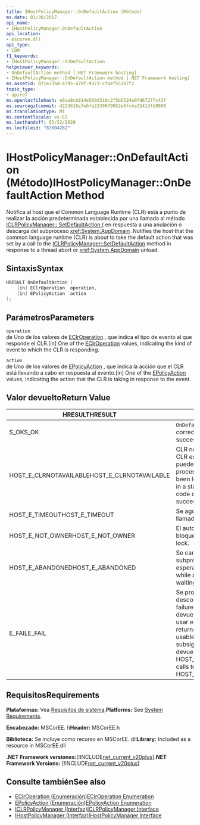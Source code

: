 ```yaml
---
title: IHostPolicyManager::OnDefaultAction (Método)
ms.date: 03/30/2017
api_name:
- IHostPolicyManager.OnDefaultAction
api_location:
- mscoree.dll
api_type:
- COM
f1_keywords:
- IHostPolicyManager::OnDefaultAction
helpviewer_keywords:
- OnDefaultAction method [.NET Framework hosting]
- IHostPolicyManager::OnDefaultAction method [.NET Framework hosting]
ms.assetid: 071e73bd-4795-470f-9373-cfaef553b7f2
topic_type:
- apiref
ms.openlocfilehash: e6aa8cb814e509d310c2f5b5524e0fd6727fc43f
ms.sourcegitcommit: d223616e7e6fe2139079052e6fcbe25413fb9900
ms.translationtype: MT
ms.contentlocale: es-ES
ms.lasthandoff: 05/22/2020
ms.locfileid: "83804282"
---
```

# <a name="ihostpolicymanagerondefaultaction-method"></a><span data-ttu-id="8ee15-102">IHostPolicyManager::OnDefaultAction (Método)</span><span class="sxs-lookup"><span data-stu-id="8ee15-102">IHostPolicyManager::OnDefaultAction Method</span></span>
<span data-ttu-id="8ee15-103">Notifica al host que el Common Language Runtime (CLR) está a punto de realizar la acción predeterminada establecida por una llamada al método [ICLRPolicyManager:: SetDefaultAction (](iclrpolicymanager-setdefaultaction-method.md) en respuesta a una anulación o descarga del subproceso <xref:System.AppDomain> .</span><span class="sxs-lookup"><span data-stu-id="8ee15-103">Notifies the host that the common language runtime (CLR) is about to take the default action that was set by a call to the [ICLRPolicyManager::SetDefaultAction](iclrpolicymanager-setdefaultaction-method.md) method in response to a thread abort or <xref:System.AppDomain> unload.</span></span>  
  
## <a name="syntax"></a><span data-ttu-id="8ee15-104">Sintaxis</span><span class="sxs-lookup"><span data-stu-id="8ee15-104">Syntax</span></span>  
  
```cpp  
HRESULT OnDefaultAction (  
    [in] EClrOperation  operation,
    [in] EPolicyAction  action  
);  
```  
  
## <a name="parameters"></a><span data-ttu-id="8ee15-105">Parámetros</span><span class="sxs-lookup"><span data-stu-id="8ee15-105">Parameters</span></span>  
 `operation`  
 <span data-ttu-id="8ee15-106">de Uno de los valores de [EClrOperation](eclroperation-enumeration.md) , que indica el tipo de evento al que responde el CLR.</span><span class="sxs-lookup"><span data-stu-id="8ee15-106">[in] One of the [EClrOperation](eclroperation-enumeration.md) values, indicating the kind of event to which the CLR is responding.</span></span>  
  
 `action`  
 <span data-ttu-id="8ee15-107">de Uno de los valores de [EPolicyAction](epolicyaction-enumeration.md) , que indica la acción que el CLR está llevando a cabo en respuesta al evento.</span><span class="sxs-lookup"><span data-stu-id="8ee15-107">[in] One of the [EPolicyAction](epolicyaction-enumeration.md) values, indicating the action that the CLR is taking in response to the event.</span></span>  
  
## <a name="return-value"></a><span data-ttu-id="8ee15-108">Valor devuelto</span><span class="sxs-lookup"><span data-stu-id="8ee15-108">Return Value</span></span>  
  
|<span data-ttu-id="8ee15-109">HRESULT</span><span class="sxs-lookup"><span data-stu-id="8ee15-109">HRESULT</span></span>|<span data-ttu-id="8ee15-110">Descripción</span><span class="sxs-lookup"><span data-stu-id="8ee15-110">Description</span></span>|  
|-------------|-----------------|  
|<span data-ttu-id="8ee15-111">S_OK</span><span class="sxs-lookup"><span data-stu-id="8ee15-111">S_OK</span></span>|<span data-ttu-id="8ee15-112">`OnDefaultAction`se devolvió correctamente.</span><span class="sxs-lookup"><span data-stu-id="8ee15-112">`OnDefaultAction` returned successfully.</span></span>|  
|<span data-ttu-id="8ee15-113">HOST_E_CLRNOTAVAILABLE</span><span class="sxs-lookup"><span data-stu-id="8ee15-113">HOST_E_CLRNOTAVAILABLE</span></span>|<span data-ttu-id="8ee15-114">CLR no se ha cargado en un proceso o CLR está en un estado en el que no puede ejecutar código administrado ni procesar la llamada.</span><span class="sxs-lookup"><span data-stu-id="8ee15-114">The CLR has not been loaded into a process, or the CLR is in a state in which it cannot run managed code or process the call.</span></span> <span data-ttu-id="8ee15-115">successfully</span><span class="sxs-lookup"><span data-stu-id="8ee15-115">successfully</span></span>|  
|<span data-ttu-id="8ee15-116">HOST_E_TIMEOUT</span><span class="sxs-lookup"><span data-stu-id="8ee15-116">HOST_E_TIMEOUT</span></span>|<span data-ttu-id="8ee15-117">Se agotó el tiempo de espera de la llamada.</span><span class="sxs-lookup"><span data-stu-id="8ee15-117">The call timed out.</span></span>|  
|<span data-ttu-id="8ee15-118">HOST_E_NOT_OWNER</span><span class="sxs-lookup"><span data-stu-id="8ee15-118">HOST_E_NOT_OWNER</span></span>|<span data-ttu-id="8ee15-119">El autor de la llamada no posee el bloqueo.</span><span class="sxs-lookup"><span data-stu-id="8ee15-119">The caller does not own the lock.</span></span>|  
|<span data-ttu-id="8ee15-120">HOST_E_ABANDONED</span><span class="sxs-lookup"><span data-stu-id="8ee15-120">HOST_E_ABANDONED</span></span>|<span data-ttu-id="8ee15-121">Se canceló un evento mientras un subproceso o fibra bloqueados estaba esperando en él.</span><span class="sxs-lookup"><span data-stu-id="8ee15-121">An event was canceled while a blocked thread or fiber was waiting on it.</span></span>|  
|<span data-ttu-id="8ee15-122">E_FAIL</span><span class="sxs-lookup"><span data-stu-id="8ee15-122">E_FAIL</span></span>|<span data-ttu-id="8ee15-123">Se produjo un error grave desconocido.</span><span class="sxs-lookup"><span data-stu-id="8ee15-123">An unknown catastrophic failure occurred.</span></span> <span data-ttu-id="8ee15-124">Cuando un método devuelve E_FAIL, CLR ya no se puede usar en el proceso.</span><span class="sxs-lookup"><span data-stu-id="8ee15-124">When a method returns E_FAIL, the CLR is no longer usable within the process.</span></span> <span data-ttu-id="8ee15-125">Las llamadas subsiguientes a métodos de hospedaje devuelven HOST_E_CLRNOTAVAILABLE.</span><span class="sxs-lookup"><span data-stu-id="8ee15-125">Subsequent calls to hosting methods return HOST_E_CLRNOTAVAILABLE.</span></span>|  
  
## <a name="requirements"></a><span data-ttu-id="8ee15-126">Requisitos</span><span class="sxs-lookup"><span data-stu-id="8ee15-126">Requirements</span></span>  
 <span data-ttu-id="8ee15-127">**Plataformas:** Vea [Requisitos de sistema](../../get-started/system-requirements.md).</span><span class="sxs-lookup"><span data-stu-id="8ee15-127">**Platforms:** See [System Requirements](../../get-started/system-requirements.md).</span></span>  
  
 <span data-ttu-id="8ee15-128">**Encabezado:** MSCorEE. h</span><span class="sxs-lookup"><span data-stu-id="8ee15-128">**Header:** MSCorEE.h</span></span>  
  
 <span data-ttu-id="8ee15-129">**Biblioteca:** Se incluye como recurso en MSCorEE. dll</span><span class="sxs-lookup"><span data-stu-id="8ee15-129">**Library:** Included as a resource in MSCorEE.dll</span></span>  
  
 <span data-ttu-id="8ee15-130">**.NET Framework versiones:**[!INCLUDE[net_current_v20plus](../../../../includes/net-current-v20plus-md.md)]</span><span class="sxs-lookup"><span data-stu-id="8ee15-130">**.NET Framework Versions:** [!INCLUDE[net_current_v20plus](../../../../includes/net-current-v20plus-md.md)]</span></span>  
  
## <a name="see-also"></a><span data-ttu-id="8ee15-131">Consulte también</span><span class="sxs-lookup"><span data-stu-id="8ee15-131">See also</span></span>

- [<span data-ttu-id="8ee15-132">EClrOperation (Enumeración)</span><span class="sxs-lookup"><span data-stu-id="8ee15-132">EClrOperation Enumeration</span></span>](eclroperation-enumeration.md)
- [<span data-ttu-id="8ee15-133">EPolicyAction (Enumeración)</span><span class="sxs-lookup"><span data-stu-id="8ee15-133">EPolicyAction Enumeration</span></span>](epolicyaction-enumeration.md)
- [<span data-ttu-id="8ee15-134">ICLRPolicyManager (Interfaz)</span><span class="sxs-lookup"><span data-stu-id="8ee15-134">ICLRPolicyManager Interface</span></span>](iclrpolicymanager-interface.md)
- [<span data-ttu-id="8ee15-135">IHostPolicyManager (Interfaz)</span><span class="sxs-lookup"><span data-stu-id="8ee15-135">IHostPolicyManager Interface</span></span>](ihostpolicymanager-interface.md)
